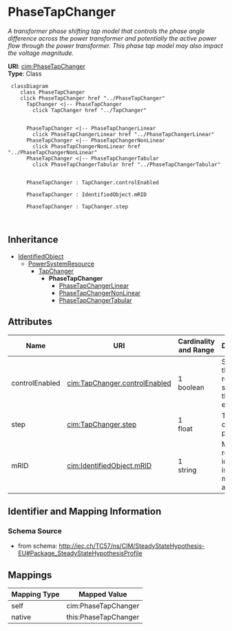 # PhaseTapChanger


_A transformer phase shifting tap model that controls the phase angle difference across the power transformer and potentially the active power flow through the power transformer.  This phase tap model may also impact the voltage magnitude._





**URI**: [cim:PhaseTapChanger](http://iec.ch/TC57/CIM100#PhaseTapChanger)<br />
**Type**: Class




```mermaid
 classDiagram
    class PhaseTapChanger
    click PhaseTapChanger href "../PhaseTapChanger"
      TapChanger <|-- PhaseTapChanger
        click TapChanger href "../TapChanger"
      

      PhaseTapChanger <|-- PhaseTapChangerLinear
        click PhaseTapChangerLinear href "../PhaseTapChangerLinear"
      PhaseTapChanger <|-- PhaseTapChangerNonLinear
        click PhaseTapChangerNonLinear href "../PhaseTapChangerNonLinear"
      PhaseTapChanger <|-- PhaseTapChangerTabular
        click PhaseTapChangerTabular href "../PhaseTapChangerTabular"
      
      
      PhaseTapChanger : TapChanger.controlEnabled
        
      PhaseTapChanger : IdentifiedObject.mRID
        
      PhaseTapChanger : TapChanger.step
        
      
```





## Inheritance
* [IdentifiedObject](IdentifiedObject.md)
    * [PowerSystemResource](PowerSystemResource.md)
        * [TapChanger](TapChanger.md)
            * **PhaseTapChanger**
                * [PhaseTapChangerLinear](PhaseTapChangerLinear.md)
                * [PhaseTapChangerNonLinear](PhaseTapChangerNonLinear.md)
                * [PhaseTapChangerTabular](PhaseTapChangerTabular.md)



## Attributes


| Name | URI | Cardinality and Range | Description | Inheritance |
| ---  | --- | --- | --- | --- |
| controlEnabled | [cim:TapChanger.controlEnabled](http://iec.ch/TC57/CIM100#TapChanger.controlEnabled) | 1 <br />  boolean  | Specifies the regulation status of the equipment | [TapChanger](TapChanger.md) |
| step | [cim:TapChanger.step](http://iec.ch/TC57/CIM100#TapChanger.step) | 1 <br />  float  | Tap changer position | [TapChanger](TapChanger.md) |
| mRID | [cim:IdentifiedObject.mRID](http://iec.ch/TC57/CIM100#IdentifiedObject.mRID) | 1 <br />  string  | Master resource identifier issued by a model authority | [IdentifiedObject](IdentifiedObject.md) |









## Identifier and Mapping Information







### Schema Source


* from schema: http://iec.ch/TC57/ns/CIM/SteadyStateHypothesis-EU#Package_SteadyStateHypothesisProfile





## Mappings

| Mapping Type | Mapped Value |
| ---  | ---  |
| self | cim:PhaseTapChanger |
| native | this:PhaseTapChanger |




